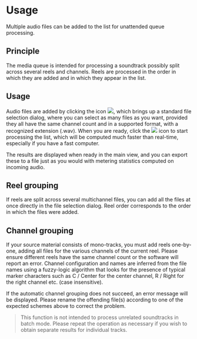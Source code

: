 # Usage
Multiple audio files can be added to the list for unattended queue processing.

## Principle
The media queue is intended for processing a soundtrack possibly split across several reels and channels. 
Reels are processed in the order in which they are added and in which they appear in the list.

## Usage
Audio files are added by clicking the icon ![](https://media.githubusercontent.com/media/FLUX-SE/doc_images/main/Analyzer/Generic/Plus.png), which brings up a standard file selection dialog, where you can select as many files as you want, provided they all have the same channel count and in a supported format, with a recognized extension (.wav).
When you are ready, click the ![](https://media.githubusercontent.com/media/FLUX-SE/doc_images/main/Analyzer/Generic/Play.png) icon to start processing the list, which will be computed much faster than real-time, especially if you have a fast computer.

The results are displayed when ready in the main view, and you can export these to a file just as you would with metering statistics computed on incoming audio.

## Reel grouping
If reels are split across several multichannel files, you can add all the files at once directly in the file selection dialog. 
Reel order corresponds to the order in which the files were added.

## Channel grouping
If your source material consists of mono-tracks, you must add reels one-by-one, adding all files for the various channels of the current reel. 
Please ensure different reels have the same channel count or the software will report an error. 
Channel configuration and names are inferred from the file names using a fuzzy-logic algorithm that looks for the presence of typical marker characters such as C / Center for the center channel, R / Right for the right channel etc. (case insensitive).

If the automatic channel grouping does not succeed, an error message will be displayed. 
Please rename the offending file(s) according to one of the expected schemes above to correct the problem.

> This function is not intended to process unrelated soundtracks in batch mode. 
> Please repeat the operation as necessary if you wish to obtain separate results for individual tracks.


